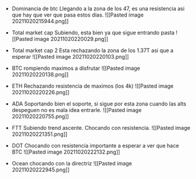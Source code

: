 * Dominancia de btc
Llegando a la zona de los 47, es una resistencia asi que hay que ver que pasa estos dias.
![[Pasted image 20211020215944.png]]

* Total market cap
Subiendo, esta bien ya que sigue entrando pasta
![[Pasted image 20211020220029.png]]

* Total market cap 2
Esta rechazando la zona de los 1.37T asi que a esperar
![[Pasted image 20211020220103.png]]

* BTC rompiendo maximos a disfrutar
![[Pasted image 20211020220138.png]]

* ETH 
Rechazando resistencia de maximos (los 4k)
![[Pasted image 20211020220226.png]]

* ADA
Soportando bien el soporte, si sigue por esta zona cuando las alts despeguen no es mala idea entrarle.
![[Pasted image 20211020220755.png]]

* FTT
Subiendo trend ascente.
Chocando con resistencia.
![[Pasted image 20211020221351.png]]

* DOT
Chocando con resistencia importante a esperar a ver que hace BTC
![[Pasted image 20211020222132.png]]

* Ocean
chocando con la directriz
![[Pasted image 20211020222945.png]]

